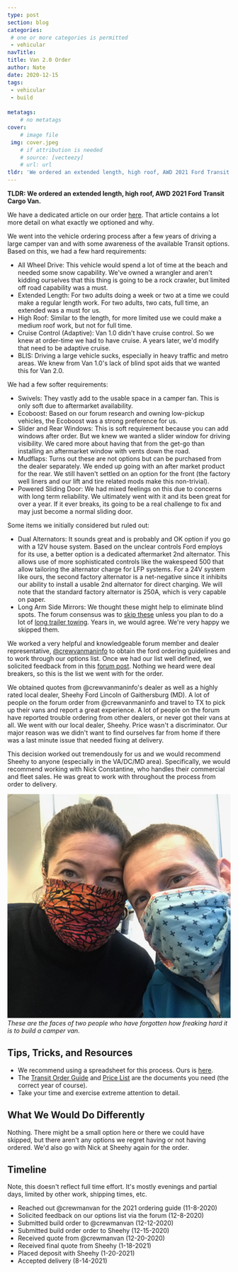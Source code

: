 ```yaml
---
type: post
section: blog
categories: 
 # one or more categories is permitted
 - vehicular
navTitle: 
title: Van 2.0 Order
author: Nate
date: 2020-12-15
tags:
 - vehicular
 - build
 
metatags:
	# no metatags
cover: 
	# image file
 img: cover.jpeg
	# if attribution is needed
	# source: [vecteezy]
	# url: url
tldr: 'We ordered an extended length, high roof, AWD 2021 Ford Transit Cargo Van.'
---
```


**TLDR: We ordered an extended length, high roof, AWD 2021 Ford Transit Cargo Van.**

We have a dedicated article on our order [here](/van/vehicular/order_options/order_options).  That article contains a lot more detail on what exactly we optioned and why.

We went into the vehicle ordering process after a few years of driving a large camper van and with some awareness of the available Transit options.  Based on this, we had a few hard requirements:

* All Wheel Drive: This vehicle would spend a lot of time at the beach and needed some snow capability.  We've owned a wrangler and aren't kidding ourselves that this thing is going to be a rock crawler, but limited off road capability was a must.
* Extended Length: For two adults doing a week or two at a time we could make a regular length work.  For two adults, two cats, full time, an extended was a must for us.
* High Roof: Similar to the length, for more limited use we could make a medium roof work, but not for full time.
* Cruise Control (Adaptive): Van 1.0 didn't have cruise control.  So we knew at order-time we had to have cruise.  A years later, we'd modify that need to be adaptive cruise.
* BLIS: Driving a large vehicle sucks, especially in heavy traffic and metro areas.  We knew from Van 1.0's lack of blind spot aids that we wanted this for Van 2.0.  

We had a few softer requirements:
* Swivels: They vastly add to the usable space in a camper fan.  This is only soft due to aftermarket availability.
* Ecoboost: Based on our forum research and owning low-pickup vehicles, the Ecoboost was a strong preference for us.
* Slider and Rear Windows: This is soft requirement because you can add windows after order.  But we knew we wanted a slider window for driving visibility.  We cared more about having that from the get-go than installing an aftermarket window with vents down the road.
* Mudflaps: Turns out these are not options but can be purchased from the dealer separately.  We ended up going with an after market product for the rear.  We still haven't settled on an option for the front (the factory well liners and our lift and tire related mods make this non-trivial).
* Powered Sliding Door: We had mixed feelings on this due to concerns with long term reliability.  We ultimately went with it and its been great for over a year.  If it ever breaks, its going to be a real challenge to fix and may just become a normal sliding door.

Some items we initially considered but ruled out:
* Dual Alternators: It sounds great and is probably and OK option if you go with a 12V house system.  Based on the unclear controls Ford employs for its use, a better option is a dedicated aftermarket 2nd alternator.  This allows use of more sophisticated controls like the wakespeed 500 that allow tailoring the alternator charge for LFP systems.  For a 24V system like ours, the second factory alternator is a net-negative since it inhibits our ability to install a usable 2nd alternator for direct charging.  We will note that the standard factory alternator is 250A, which is very capable on paper.
* Long Arm Side Mirrors: We thought these might help to eliminate blind spots.  The forum consensus was to [skip these](https://www.fordtransitusaforum.com/threads/long-arm-side-mirrors-vs-short-arm-mirrors.81550/#post-1061335) unless you plan to do a lot of [long trailer towing](https://www.fordtransitusaforum.com/threads/long-arm-mirrors-adjustable-from-short-to-long.3506/).  Years in, we would agree.  We're very happy we skipped them.

We worked a very helpful and knowledgeable forum member and dealer representative, [@crewvanmaninfo](https://www.fordtransitusaforum.com/members/crewvanmaninfo.42498/) to obtain the ford ordering guidelines and to work through our options list.  Once we had our list well defined, we solicited feedback from in this [forum post](https://www.fordtransitusaforum.com/threads/preparing-van-order-please-rate-comment-on-my-options.82838/#post-1076467).  Nothing we heard were deal breakers, so this is the list we went with for the order.

We obtained quotes from @crewvanmaninfo's dealer as well as a highly rated local dealer, Sheehy Ford Lincoln of Gaithersburg (MD).  A lot of people on the forum order from @crewvanmaninfo and travel to TX to pick up their vans and report a great experience.  A lot of people on the forum have reported trouble ordering from other dealers, or never got their vans at all.  We went with our local dealer, Sheehy.  Price wasn't a discriminator.  Our major reason was we didn't want to find ourselves far from home if there was a last minute issue that needed fixing at delivery. 

This decision worked out tremendously for us and we would recommend Sheehy to anyone (especially in the VA/DC/MD area).  Specifically, we would recommend working with Nick Constantine, who handles their commercial and fleet sales.  He was great to work with throughout the process from order to delivery.

![excited](excited.jpeg)
_These are the faces of two people who have forgotten how freaking hard it is to build a camper van._

## Tips, Tricks, and Resources

* We recommend using a spreadsheet for this process. Ours is [here](https://docs.google.com/spreadsheets/d/1GbHanoyVEuOgMkrxPkj72uFH5GokW-yG0rvje04YDuk/edit?usp=sharing).
* The [Transit Order Guide](2021-transit-order-guide.pdf) and [Price List](2021-cargo-price-list.pdf) are the documents you need (the correct year of course).
* Take your time and exercise extreme attention to detail.

## What We Would Do Differently

Nothing.  There might be a small option here or there we could have skipped, but there aren't any options we regret having or not having ordered.  We'd also go with Nick at Sheehy again for the order.

## Timeline

Note, this doesn't reflect full time effort.  It's mostly evenings and partial days, limited by other work, shipping times, etc.

* Reached out @crewmanvan for the 2021 ordering guide (11-8-2020)  
* Solicited feedback on our options list via the forum (12-8-2020) 
* Submitted build order to @crewmanvan (12-12-2020)  
* Submitted build order order to Sheehy (12-15-2020)  
* Received quote from @crewmanvan (12-20-2020)  
* Received final quote from Sheehy (1-18-2021)  
* Placed deposit with Sheehy (1-20-2021)  
* Accepted delivery (8-14-2021)  


